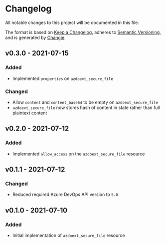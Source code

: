 # Changelog

All notable changes to this project will be documented in this file.

The format is based on [Keep a Changelog](https://keepachangelog.com/en/1.0.0/), adheres
to [Semantic Versioning](https://semver.org/spec/v2.0.0.html), and is generated
by [Changie](https://github.com/miniscruff/changie).

## v0.3.0 - 2021-07-15

### Added

* Implemented `properties` on `azdoext_secure_file`

### Changed

* Allow `content` and `content_base64` to be empty on `azdoext_secure_file`
* `azdoext_secure_file` now stores hash of content in state rather than full plaintext content

## v0.2.0 - 2021-07-12

### Added

* Implemented `allow_access` on the `azdoext_secure_file` resource

## v0.1.1 - 2021-07-12

### Changed

* Reduced required Azure DevOps API version to `5.0`

## v0.1.0 - 2021-07-10

### Added

* Initial implementation of `azdoext_secure_file` resource